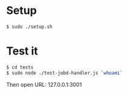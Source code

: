 Setup
======
```sh
$ sudo ./setup.sh
```

Test it
=======
```sh
$ cd tests
$ sudo node ./test-jobd-handler.js `whoami`
```

Then open URL: 127.0.0.1:3001

